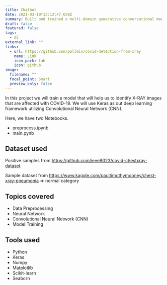 ```yaml
---
title: Chatbot
date: 2021-03-10T13:13:47.650Z
summary: Built and trained a multi-domain generative conversational model that can carry out a meaningful conversation with a human in multiple domains.
draft: false
featured: false
tags:
  - ml
external_link: ""
links:
  - url: https://github.com/pollmix/covid-detection-from-xray
    name: Link
    icon_pack: fab
    icon: github
image:
  filename: ""
  focal_point: Smart
  preview_only: false
---
```


In this project we will train a model that will help us to identify X-RAY images that are affected with COVID-19. We will use Keras as out deep learning framework utilizing Convolutional Neural Network (CNN).

Here, we have two Notebooks.

- preprocess.ipynb
- main.pynb

## Dataset used

Positive samples from https://github.com/ieee8023/covid-chestxray-dataset

Sample dataset from https://www.kaggle.com/paultimothymooney/chest-xray-pneumonia => normal category

## Topics covered

- Data Preprocessing
- Neural Network
- Convolutional Neural Network (CNN)
- Model Training

## Tools used

- Python
- Keras
- Numpy
- Matplotlib
- Scikit-learn
- Seaborn
